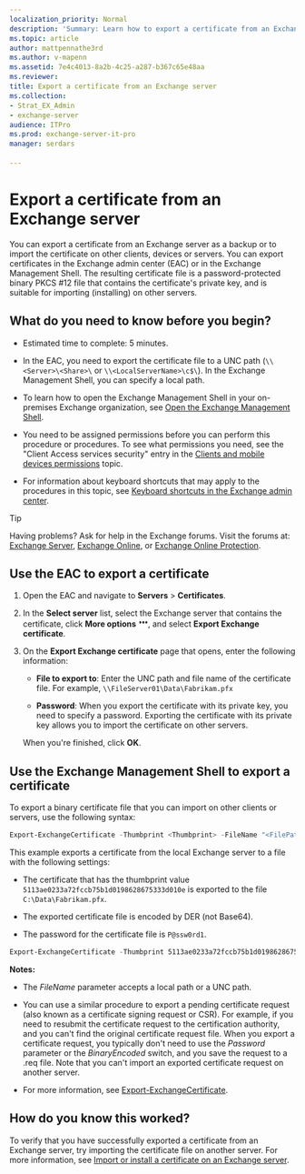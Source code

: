 ```yaml
---
localization_priority: Normal
description: 'Summary: Learn how to export a certificate from an Exchange server 2016 or 2019.'
ms.topic: article
author: mattpennathe3rd
ms.author: v-mapenn
ms.assetid: 7e4c4013-8a2b-4c25-a287-b367c65e48aa
ms.reviewer:
title: Export a certificate from an Exchange server
ms.collection:
- Strat_EX_Admin
- exchange-server
audience: ITPro
ms.prod: exchange-server-it-pro
manager: serdars

---
```


# Export a certificate from an Exchange server

You can export a certificate from an Exchange server as a backup or to import the certificate on other clients, devices or servers. You can export certificates in the Exchange admin center (EAC) or in the Exchange Management Shell. The resulting certificate file is a password-protected binary PKCS #12 file that contains the certificate's private key, and is suitable for importing (installing) on other servers.

## What do you need to know before you begin?

- Estimated time to complete: 5 minutes.

- In the EAC, you need to export the certificate file to a UNC path (`\\<Server>\<Share>\` or `\\<LocalServerName>\c$\`). In the Exchange Management Shell, you can specify a local path.

- To learn how to open the Exchange Management Shell in your on-premises Exchange organization, see [Open the Exchange Management Shell](https://docs.microsoft.com/powershell/exchange/exchange-server/open-the-exchange-management-shell).

- You need to be assigned permissions before you can perform this procedure or procedures. To see what permissions you need, see the "Client Access services security" entry in the [Clients and mobile devices permissions](../../permissions/feature-permissions/client-and-mobile-device-permissions.md) topic.

- For information about keyboard shortcuts that may apply to the procedures in this topic, see [Keyboard shortcuts in the Exchange admin center](../../about-documentation/exchange-admin-center-keyboard-shortcuts.md).

> [!TIP]
> Having problems? Ask for help in the Exchange forums. Visit the forums at: [Exchange Server](https://go.microsoft.com/fwlink/p/?linkId=60612), [Exchange Online](https://go.microsoft.com/fwlink/p/?linkId=267542), or [Exchange Online Protection](https://go.microsoft.com/fwlink/p/?linkId=285351).

## Use the EAC to export a certificate

1. Open the EAC and navigate to **Servers** \> **Certificates**.

2. In the **Select server** list, select the Exchange server that contains the certificate, click **More options** ![More Options icon](../../media/ITPro_EAC_MoreOptionsIcon.png), and select **Export Exchange certificate**.

3. On the **Export Exchange certificate** page that opens, enter the following information:

   - **File to export to**: Enter the UNC path and file name of the certificate file. For example, `\\FileServer01\Data\Fabrikam.pfx`

   - **Password**: When you export the certificate with its private key, you need to specify a password. Exporting the certificate with its private key allows you to import the certificate on other servers.

   When you're finished, click **OK**.

## Use the Exchange Management Shell to export a certificate

To export a binary certificate file that you can import on other clients or servers, use the following syntax:

```PowerShell
Export-ExchangeCertificate -Thumbprint <Thumbprint> -FileName "<FilePathOrUNCPath>\<FileName>.pfx" -BinaryEncoded -Password (ConvertTo-SecureString -String '<Password> ' -AsPlainText -Force) [-Server <ServerIdentity>]
```

This example exports a certificate from the local Exchange server to a file with the following settings:

- The certificate that has the thumbprint value `5113ae0233a72fccb75b1d0198628675333d010e` is exported to the file `C:\Data\Fabrikam.pfx`.

- The exported certificate file is encoded by DER (not Base64).

- The password for the certificate file is `P@ssw0rd1`.

```PowerShell
Export-ExchangeCertificate -Thumbprint 5113ae0233a72fccb75b1d0198628675333d010e -FileName "C:\Data\Fabrikam.pfx" -BinaryEncoded -Password (ConvertTo-SecureString -String 'P@ssw0rd1' -AsPlainText -Force)
```

 **Notes:**

- The _FileName_ parameter accepts a local path or a UNC path.

- You can use a similar procedure to export a pending certificate request (also known as a certificate signing request or CSR). For example, if you need to resubmit the certificate request to the certification authority, and you can't find the original certificate request file. When you export a certificate request, you typically don't need to use the _Password_ parameter or the _BinaryEncoded_ switch, and you save the request to a .req file. Note that you can't import an exported certificate request on another server.

- For more information, see [Export-ExchangeCertificate](https://docs.microsoft.com/powershell/module/exchange/encryption-and-certificates/export-exchangecertificate).

## How do you know this worked?

To verify that you have successfully exported a certificate from an Exchange server, try importing the certificate file on another server. For more information, see [Import or install a certificate on an Exchange server](import-certificates.md).

